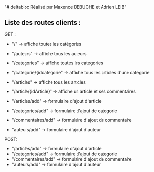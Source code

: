 "# deltabloc Réalisé par Maxence DEBUCHE et Adrien LEIB" 

## Liste des routes clients :

GET :
- "/" -> affiche toutes les catégories
- "/auteurs" -> affiche tous les auteurs
- "/categories" -> affiche toutes les categories
- "/categorie/{idcategorie" -> affiche tous les articles d'une categorie

-  "/articles" -> affiche tous les articles
-  "/article/{idArticle}" -> affiche un article et ses commentaires

- "/articles/add" -> formulaire d'ajout d'article
- "/categories/add" -> formulaire d'ajout de categorie
- "/commentaires/add" -> formulaire d'ajout de commentaire
- "auteurs/add" -> formulaire d'ajout d'auteur


POST:
- "/articles/add" -> formulaire d'ajout d'article
- "/categories/add" -> formulaire d'ajout de categorie
- "/commentaires/add" -> formulaire d'ajout de commentaire
- "auteurs/add" -> formulaire d'ajout d'auteur